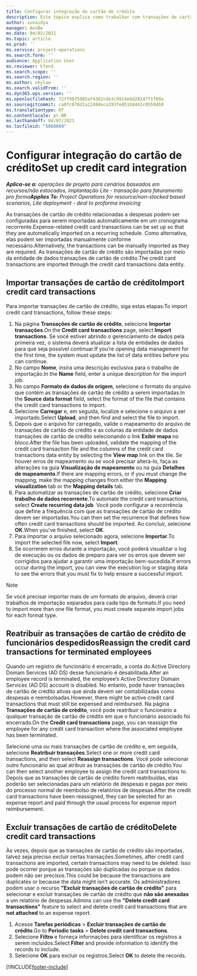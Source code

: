 ```yaml
---
title: Configurar integração do cartão de crédito
description: Este tópico explica como trabalhar com transações de cartão de crédito relacionadas a despesas.
author: suvaidya
manager: AnnBe
ms.date: 04/02/2021
ms.topic: article
ms.prod: ''
ms.service: project-operations
ms.search.form: ''
audience: Application User
ms.reviewer: kfend
ms.search.scope: ''
ms.search.region: ''
ms.author: shylaw
ms.search.validFrom: ''
ms.dyn365.ops.version: ''
ms.openlocfilehash: 72ff98f5985af4362cde3c9914e0d20247f1f09a
ms.sourcegitcommit: ca0fc078d1a12484eca193fe051b8442c0559db8
ms.translationtype: HT
ms.contentlocale: pt-BR
ms.lasthandoff: 04/07/2021
ms.locfileid: "5866669"
---
```

# <a name="set-up-credit-card-integration"></a><span data-ttu-id="e86a4-103">Configurar integração do cartão de crédito</span><span class="sxs-lookup"><span data-stu-id="e86a4-103">Set up credit card integration</span></span>

<span data-ttu-id="e86a4-104">_**Aplica-se a:** operações de projeto para cenários baseados em recursos/não estocados, implantação Lite - transação para faturamento pro forma_</span><span class="sxs-lookup"><span data-stu-id="e86a4-104">_**Applies To:** Project Operations for resource/non-stocked based scenarios, Lite deployment - deal to proforma invoicing_</span></span>

<span data-ttu-id="e86a4-105">As transações de cartão de crédito relacionadas a despesas podem ser configuradas para serem importadas automaticamente em um cronograma recorrente.</span><span class="sxs-lookup"><span data-stu-id="e86a4-105">Expense-related credit card transactions can be set up so that they are automatically imported on a recurring schedule.</span></span> <span data-ttu-id="e86a4-106">Como alternativa, elas podem ser importadas manualmente conforme necessário.</span><span class="sxs-lookup"><span data-stu-id="e86a4-106">Alternatively, the transactions can be manually imported as they are required.</span></span> <span data-ttu-id="e86a4-107">As transações de cartão de crédito são importadas por meio da entidade de dados transações de cartão de crédito.</span><span class="sxs-lookup"><span data-stu-id="e86a4-107">The credit card transactions are imported through the credit card transactions data entity.</span></span>

## <a name="import-credit-card-transactions"></a><span data-ttu-id="e86a4-108">Importar transações de cartão de crédito</span><span class="sxs-lookup"><span data-stu-id="e86a4-108">Import credit card transactions</span></span>

<span data-ttu-id="e86a4-109">Para importar transações de cartão de crédito, siga estas etapas:</span><span class="sxs-lookup"><span data-stu-id="e86a4-109">To import credit card transactions, follow these steps:</span></span>

1. <span data-ttu-id="e86a4-110">Na página **Transações de cartão de crédito**, selecione **Importar transações**.</span><span class="sxs-lookup"><span data-stu-id="e86a4-110">On the **Credit card transactions** page, select **Import transactions**.</span></span> <span data-ttu-id="e86a4-111">Se você estiver abrindo o gerenciamento de dados pela primeira vez, o sistema deverá atualizar a lista de entidades de dados para que seja possível continuar.</span><span class="sxs-lookup"><span data-stu-id="e86a4-111">If you’re opening data management for the first time, the system must update the list of data entities before you can continue.</span></span>
2. <span data-ttu-id="e86a4-112">No campo **Nome**, insira uma descrição exclusiva para o trabalho de importação.</span><span class="sxs-lookup"><span data-stu-id="e86a4-112">In the **Name** field, enter a unique description for the import job.</span></span>
3. <span data-ttu-id="e86a4-113">No campo **Formato de dados de origem**, selecione o formato do arquivo que contém as transações de cartão de crédito a serem importadas.</span><span class="sxs-lookup"><span data-stu-id="e86a4-113">In the **Source data format** field, select the format of the file that contains the credit card transactions to import.</span></span>
4. <span data-ttu-id="e86a4-114">Selecione **Carregar** e, em seguida, localize e selecione o arquivo a ser importado.</span><span class="sxs-lookup"><span data-stu-id="e86a4-114">Select **Upload**, and then find and select the file to import.</span></span>
5. <span data-ttu-id="e86a4-115">Depois que o arquivo for carregado, valide o mapeamento do arquivo de transações de cartão de crédito e as colunas da entidade de dados transações de cartão de crédito selecionando o link **Exibir mapa** no bloco.</span><span class="sxs-lookup"><span data-stu-id="e86a4-115">After the file has been uploaded, validate the mapping of the credit card transaction file and the columns of the credit card transactions data entity by selecting the **View map** link on the tile.</span></span> <span data-ttu-id="e86a4-116">Se houver erros de mapeamento ou se você precisar alterá-lo, faça as alterações na guia **Visualização de mapeamento** ou na guia **Detalhes de mapeamento**.</span><span class="sxs-lookup"><span data-stu-id="e86a4-116">If there are mapping errors, or if you must change the mapping, make the mapping changes from either the **Mapping visualization** tab or the **Mapping details** tab.</span></span>
6. <span data-ttu-id="e86a4-117">Para automatizar as transações de cartão de crédito, selecione **Criar trabalho de dados recorrente**.</span><span class="sxs-lookup"><span data-stu-id="e86a4-117">To automate the credit card transactions, select **Create recurring data job**.</span></span> <span data-ttu-id="e86a4-118">Você pode configurar a recorrência que define a frequência com que as transações de cartão de crédito devem ser importadas.</span><span class="sxs-lookup"><span data-stu-id="e86a4-118">You can then set the recurrence that defines how often credit card transactions should be imported.</span></span> <span data-ttu-id="e86a4-119">Ao concluir, selecione **OK**.</span><span class="sxs-lookup"><span data-stu-id="e86a4-119">When you’ve finished, select **OK**.</span></span>
7. <span data-ttu-id="e86a4-120">Para importar o arquivo selecionado agora, selecione **Importar**.</span><span class="sxs-lookup"><span data-stu-id="e86a4-120">To import the selected file now, select **Import**.</span></span>
8. <span data-ttu-id="e86a4-121">Se ocorrerem erros durante a importação, você poderá visualizar o log de execução ou os dados de preparo para ver os erros que devem ser corrigidos para ajudar a garantir uma importação bem-sucedida.</span><span class="sxs-lookup"><span data-stu-id="e86a4-121">If errors occur during the import, you can view the execution log or staging data to see the errors that you must fix to help ensure a successful import.</span></span>

> [!NOTE]
> <span data-ttu-id="e86a4-122">Se você precisar importar mais de um formato de arquivo, deverá criar trabalhos de importação separados para cada tipo de formato.</span><span class="sxs-lookup"><span data-stu-id="e86a4-122">If you need to import more than one file format, you must create separate import jobs for each format type.</span></span>

## <a name="reassign-the-credit-card-transactions-for-terminated-employees"></a><span data-ttu-id="e86a4-123">Reatribuir as transações de cartão de crédito de funcionários despedidos</span><span class="sxs-lookup"><span data-stu-id="e86a4-123">Reassign the credit card transactions for terminated employees</span></span>

<span data-ttu-id="e86a4-124">Quando um registro de funcionário é encerrado, a conta do Active Directory Domain Services (AD DS) desse funcionário é desabilitada.</span><span class="sxs-lookup"><span data-stu-id="e86a4-124">After an employee record is terminated, the employee’s Active Directory Domain Services (AD DS) account is disabled.</span></span> <span data-ttu-id="e86a4-125">No entanto, pode haver transações de cartão de crédito ativas que ainda devem ser contabilizadas como despesas e reembolsadas.</span><span class="sxs-lookup"><span data-stu-id="e86a4-125">However, there might be active credit card transactions that must still be expensed and reimbursed.</span></span> <span data-ttu-id="e86a4-126">Na página **Transações de cartão de crédito**, você pode reatribuir o funcionário a qualquer transação de cartão de crédito em que o funcionário associado foi encerrado.</span><span class="sxs-lookup"><span data-stu-id="e86a4-126">On the **Credit card transactions** page, you can reassign the employee for any credit card transaction where the associated employee has been terminated.</span></span>

<span data-ttu-id="e86a4-127">Selecione uma ou mais transações de cartão de crédito e, em seguida, selecione **Reatribuir transações**.</span><span class="sxs-lookup"><span data-stu-id="e86a4-127">Select one or more credit card transactions, and then select **Reassign transactions**.</span></span> <span data-ttu-id="e86a4-128">Você pode selecionar outro funcionário ao qual atribuir as transações de cartão de crédito.</span><span class="sxs-lookup"><span data-stu-id="e86a4-128">You can then select another employee to assign the credit card transactions to.</span></span> <span data-ttu-id="e86a4-129">Depois que as transações de cartão de crédito forem reatribuídas, elas poderão ser selecionadas para um relatório de despesas e pagas por meio do processo normal de reembolso de relatórios de despesas.</span><span class="sxs-lookup"><span data-stu-id="e86a4-129">After the credit card transactions have been reassigned, they can be selected for an expense report and paid through the usual process for expense report reimbursement.</span></span>

## <a name="delete-credit-card-transactions"></a><span data-ttu-id="e86a4-130">Excluir transações de cartão de crédito</span><span class="sxs-lookup"><span data-stu-id="e86a4-130">Delete credit card transactions</span></span> 

<span data-ttu-id="e86a4-131">Às vezes, depois que as transações de cartão de crédito são importadas, talvez seja preciso excluir certas transações.</span><span class="sxs-lookup"><span data-stu-id="e86a4-131">Sometimes, after credit card transactions are imported, certain transactions may need to be deleted.</span></span> <span data-ttu-id="e86a4-132">Isso pode ocorrer porque as transações são duplicadas ou porque os dados podem não ser precisos.</span><span class="sxs-lookup"><span data-stu-id="e86a4-132">This could be because the transactions are duplicates or because the data might isn't accurate.</span></span> <span data-ttu-id="e86a4-133">Os administradores podem usar o recurso **"Excluir transações de cartão de crédito"** para selecionar e excluir transações de cartão de crédito que **não são anexadas** a um relatório de despesas.</span><span class="sxs-lookup"><span data-stu-id="e86a4-133">Admins can use the **"Delete credit card transactions"** feature to select and delete credit card transactions that are **not attached** to an expense report.</span></span> 

1. <span data-ttu-id="e86a4-134">Acesse **Tarefas periódicas** > **Excluir transações de cartão de crédito**.</span><span class="sxs-lookup"><span data-stu-id="e86a4-134">Go to **Periodic tasks** > **Delete credit card transactions**.</span></span>
2. <span data-ttu-id="e86a4-135">Selecione **Filtro** e forneça informações para identificar os registros a serem incluídos.</span><span class="sxs-lookup"><span data-stu-id="e86a4-135">Select **Filter** and provide information to identify the records to include.</span></span>
3. <span data-ttu-id="e86a4-136">Selecione **OK** para excluir os registros.</span><span class="sxs-lookup"><span data-stu-id="e86a4-136">Select **OK** to delete the records.</span></span> 

[!INCLUDE[footer-include](../includes/footer-banner.md)]
